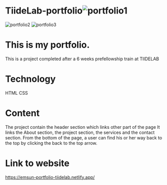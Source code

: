 # TiideLab-portfolio![portfolio1](https://user-images.githubusercontent.com/91549722/159284143-35e4f9ab-1aa1-45b5-ab68-34da629642a7.png)
![portfolio2](https://user-images.githubusercontent.com/91549722/159284327-5e07c2b9-97f2-4e8d-ad80-13a1f989ac95.png)
![portfolio3](https://user-images.githubusercontent.com/91549722/159284409-247dd7df-d42d-4ccf-b495-ebf84eee24de.png)
# This is my portfolio.
This is a project completed after a 6 weeks prefellowship train at TIIDELAB
# Technology 
HTML
CSS
# Content
The project contain the header section which links other part of the page
It links the About section, the project section, the services and the contact section.
From the bottom of the page, a user can find his or her way back to the top by clicking the back to the top arrow.
# Link to website
https://emsun-portfolio-tiidelab.netlify.app/
